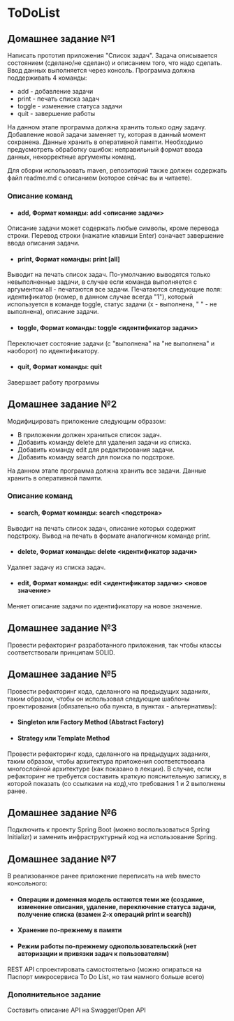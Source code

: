 # ToDoList

## Домашнее задание №1
Написать прототип приложения "Список задач". Задача описывается состоянием (сделано/не сделано) и описанием того, что надо сделать.
Ввод данных выполняется через консоль. Программа должна поддерживать 4 команды:
- add - добавление задачи
- print - печать списка задач
- toggle - изменение статуса задачи
- quit - завершение работы

На данном этапе программа должна хранить только одну задачу. Добавление новой задачи заменяет ту, которая в данный момент сохранена.
Данные хранить в оперативной памяти. Необходимо предусмотреть обработку ошибок: неправильный формат ввода данных, некорректные аргументы команд.

Для сборки использовать maven, репозиторий также должен содержать файл readme.md с описанием (которое сейчас вы и читаете).

### Описание команд

- #### add, Формат команды: add <описание задачи>

Описание задачи может содержать любые символы, кроме перевода строки.
Перевод строки (нажатие клавиши Enter) означает завершение ввода описания задачи.

- #### print, Формат команды: print [all]

Выводит на печать список задач.
По-умолчанию выводятся только невыполненные задачи, в случае если команда выполняется с аргументом all - печатаются все задачи.
Печатаются следующие поля: идентификатор (номер, в данном случае всегда "1"), который используется в команде toggle,
статус задачи (x - выполнена, " " - не выполнена), описание задачи.

- #### toggle, Формат команды: toggle <идентификатор задачи>

Переключает состояние задачи (с "выполнена" на "не выполнена" и наоборот) по идентификатору.

- #### quit, Формат команды: quit

Завершает работу программы

## Домашнее задание №2
Модифицировать приложение следующим образом:

- В приложении должен храниться список задач.
- Добавить команду delete для удаления задачи из списка.
- Добавить команду edit для редактирования задачи.
- Добавить команду search для поиска по подстроке.

На данном этапе программа должна хранить все задачи. Данные хранить в оперативной памяти.

### Описание команд

- #### search, Формат команды: search <подстрока>

Выводит на печать список задач, описание которых содержит подстроку.
Вывод на печать в формате аналогичном команде print.

- #### delete, Формат команды: delete <идентификатор задачи>

Удаляет задачу из списка задач.

- #### edit, Формат команды: edit <идентификатор задачи> <новое значение>

Меняет описание задачи по идентификатору на новое значение.

## Домашнее задание №3
Провести рефакторинг разработанного приложения, так чтобы классы соответствовали принципам SOLID.

## Домашнее задание №5
Провести рефакторинг кода, сделанного на предыдущих заданиях, таким образом, чтобы он использовал следующие шаблоны
проектирования (обязательно оба пункта, в пунктах - альтернативы):
- #### Singleton или Factory Method (Abstract Factory)
- #### Strategy или Template Method
Провести рефакторинг кода, сделанного на предыдущих заданиях, таким образом, чтобы архитектура приложения соответствовала многослойной архитектуре (как показано в лекции).
В случае, если рефакторинг не требуется составить краткую пояснительную записку, в которой показать (со ссылками на код),что требования 1 и 2 выполнены ранее.

## Домашнее задание №6
Подключить к проекту Spring Boot (можно воспользоваться Spring Initializr) и заменить инфраструктурный код на использование Spring.

## Домашнее задание №7
В реализованное ранее приложение переписать на web вместо консольного:
- #### Операции и доменная модель остаются теми же (создание, изменение описания, удаление, переключение статуса задачи, получение списка (взамен 2-х операций print и search))
- #### Хранение по-прежнему в памяти
- #### Режим работы по-прежнему однопользовательский (нет авторизации и привязки задач к пользователям)
REST API спроектировать самостоятельно (можно опираться на Паспорт микросервиса To Do List, но там намного больше всего)
### Дополнительное задание
Составить описание API на Swagger/Open API